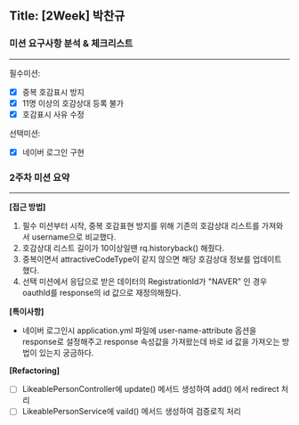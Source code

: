 ## Title: [2Week] 박찬규

### 미션 요구사항 분석 & 체크리스트

---
필수미션:  
- [x] 중복 호감표시 방지
- [x] 11명 이상의 호감상대 등록 불가
- [x] 호감표시 사유 수정
  
선택미션:  
- [x] 네이버 로그인 구현

### 2주차 미션 요약

---

**[접근 방법]**

1. 필수 미션부터 시작, 중복 호감표현 방지를 위해 기존의 호감상대 리스트를 가져와서 username으로 비교했다.
2. 호감상대 리스트 길이가 10이상일땐 rq.historyback() 해줬다.
3. 중복이면서 attractiveCodeType이 같지 않으면 해당 호감상대 정보를 업데이트 했다.
4. 선택 미션에서 응답으로 받은 데이터의 RegistrationId가 "NAVER" 인 경우 oauthId를 response의 id 값으로 재정의해줬다.

**[특이사항]**

- 네이버 로그인시 application.yml 파일에 user-name-attribute 옵션을 response로 설정해주고 response 속성값을 가져왔는데 바로 id 값을 가져오는 방법이 있는지 궁금하다.

**[Refactoring]**
- [ ] LikeablePersonController에 update() 메서드 생성하여 add() 에서 redirect 처리
- [ ] LikeablePersonService에 vaild() 메서드 생성하여 검증로직 처리